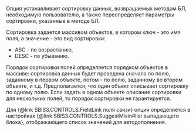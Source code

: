Опция устанавливает сортировку данных, возвращаемых методом БЛ, необходимую пользователю,
а также переопределяет параметры сортировки, указанные в методе БЛ.

Сортировка задается массивом объектов, в котором ключ - это имя поля, а значение - это вид сортировки:
* ASC - по возрастанию,
* DESC  - по убыванию.

Порядок сортировки полей определяется порядком объектов в массиве: сортировка данных будет проведена
сначала по полю, заданному в первом объекте, потом - по полю, заданному во втором объекте, и т.д.
Предполагается, что один объект описывает сортировку по одному полю.
Если задать в одном объекте описание сортировки для нескольких полей, то порядок сортировки
не гарантируется.

Для {@link SBIS3.CONTROLS.FieldLink поля связи} опция определяется в настройках
{@link SBIS3.CONTROLS.SuggestMixin#list выпадающего блока}, отображающего список значений для автодополнения.
